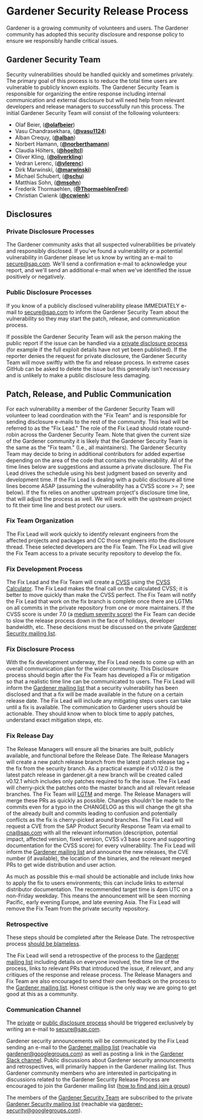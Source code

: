 # Gardener Security Release Process

Gardener is a growing community of volunteers and users. The Gardener community has adopted this security disclosure and response policy to ensure we responsibly handle critical issues.

## Gardener Security Team

Security vulnerabilities should be handled quickly and sometimes privately. The primary goal of this process is to reduce the total time users are vulnerable to publicly known exploits.
The Gardener Security Team is responsible for organizing the entire response including internal communication and external disclosure but will need help from relevant developers and release managers to successfully run this process. The initial Gardener Security Team will consist of the following volunteers:

* Olaf Beier, (**[@olafbeier](https://github.com/olafbeier)**)
* Vasu Chandrasekhara, (**[@vasu1124](https://github.com/vasu1124)**)
* Alban Crequy, (**[@alban](https://github.com/alban)**)
* Norbert Hamann, (**[@norberthamann](https://github.com/norberthamann)**)
* Claudia H&ouml;lters, (**[@hoeltcl](https://github.com/hoeltcl)**)
* Oliver Kling, (**[@oliverkling](https://github.com/oliverkling)**)
* Vedran Lerenc, (**[@vlerenc](https://github.com/vlerenc)**)
* Dirk Marwinski, (**[@marwinski](https://github.com/marwinski)**)
* Michael Schubert, (**[@schu](https://github.com/schu)**)
* Matthias Sohn, (**[@msohn](https://github.com/msohn)**)
* Frederik Thormaehlen, (**[@ThormaehlenFred](https://github.com/ThormaehlenFred)**)
* Christian Cwienk (**[@ccwienk](https://github.com/ccwienk)**)


## Disclosures

### Private Disclosure Processes

The Gardener community asks that all suspected vulnerabilities be privately and responsibly disclosed. If you've found a vulnerability or a potential vulnerability in Gardener please let us know by writing an e-mail to [secure@sap.com](mailto:secure@sap.com). We'll send a confirmation e-mail to acknowledge your report, and we'll send an additional e-mail when we've identified the issue positively or negatively.

### Public Disclosure Processes

If you know of a publicly disclosed vulnerability please IMMEDIATELY e-mail to [secure@sap.com](mailto:secure@sap.com) to inform the Gardener Security Team about the vulnerability so they may start the patch, release, and communication process.

If possible the Gardener Security Team will ask the person making the public report if the issue can be handled via a [private disclosure process](#private-disclosure-process) (for example if the full exploit details have not yet been published). If the reporter denies the request for private disclosure, the Gardener Security Team will move swiftly with the fix and release process. In extreme cases GitHub can be asked to delete the issue but this generally isn't necessary and is unlikely to make a public disclosure less damaging.

## Patch, Release, and Public Communication

For each vulnerability a member of the Gardener Security Team will volunteer to lead coordination with the "Fix Team" and is responsible for sending disclosure e-mails to the rest of the community. This lead will be referred to as the "Fix Lead." The role of the Fix Lead should rotate round-robin across the Gardener Security Team. Note that given the current size of the Gardener community it is likely that the Gardener Security Team is the same as the "Fix team." (I.e., all maintainers). The Gardener Security Team may decide to bring in additional contributors for added expertise depending on the area of the code that contains the vulnerability. All of the time lines below are suggestions and assume a private disclosure. The Fix Lead drives the schedule using his best judgment based on severity and development time. If the Fix Lead is dealing with a public disclosure all time lines become ASAP (assuming the vulnerability has a CVSS score >= 7; see below). If the fix relies on another upstream project's disclosure time line, that will adjust the process as well. We will work with the upstream project to fit their time line and best protect our users.

### Fix Team Organization

The Fix Lead will work quickly to identify relevant engineers from the affected projects and packages and CC those engineers into the disclosure thread. These selected developers are the Fix Team.
The Fix Lead will give the Fix Team access to a private security repository to develop the fix.

### Fix Development Process

The Fix Lead and the Fix Team will create a [CVSS](https://www.first.org/cvss/specification-document) using the [CVSS Calculator](https://www.first.org/cvss/calculator/3.0). The Fix Lead makes the final call on the calculated CVSS; it is better to move quickly than make the CVSS perfect.
The Fix Team will notify the Fix Lead that work on the fix branch is complete once there are LGTMs on all commits in the private repository from one or more maintainers.
If the CVSS score is under 7.0 (a [medium severity score](https://www.first.org/cvss/specification-document#i5)) the Fix Team can decide to slow the release process down in the face of holidays, developer bandwidth, etc. These decisions must be discussed on the private [Gardener Security mailing list](#communication-channel).

### Fix Disclosure Process

With the fix development underway, the Fix Lead needs to come up with an overall communication plan for the wider community. This Disclosure process should begin after the Fix Team has developed a Fix or mitigation so that a realistic time line can be communicated to users. The Fix Lead will inform the [Gardener mailing list](#communication-channel) that a security vulnerability has been disclosed and that a fix will be made available in the future on a certain release date. The Fix Lead will include any mitigating steps users can take until a fix is available. The communication to Gardener users should be actionable. They should know when to block time to apply patches, understand exact mitigation steps, etc.

### Fix Release Day

The Release Managers will ensure all the binaries are built, publicly available, and functional before the Release Date.
The Release Managers will create a new patch release branch from the latest patch release tag + the fix from the security branch. As a practical example if v0.12.0 is the latest patch release in gardener.git a new branch will be created called v0.12.1 which includes only patches required to fix the issue.
The Fix Lead will cherry-pick the patches onto the master branch and all relevant release branches. The Fix Team will [LGTM](https://github.com/lgtmco/lgtm) and merge.
The Release Managers will merge these PRs as quickly as possible. Changes shouldn't be made to the commits even for a typo in the CHANGELOG as this will change the git sha of the already built and commits leading to confusion and potentially conflicts as the fix is cherry-picked around branches.
The Fix Lead will request a CVE from the SAP Product Security Response Team via email to [cna@sap.com](mailto:cna@sap.com) with all the relevant information (description, potential impact, affected version, fixed version, CVSS v3 base score and supporting documentation for the CVSS score) for every vulnerability. The Fix Lead will inform the [Gardener mailing list](#communication-channel) and announce the new releases, the CVE number (if available), the location of the binaries, and the relevant merged PRs to get wide distribution and user action.

As much as possible this e-mail should be actionable and include links how to apply the fix to users environments; this can include links to external distributor documentation. The recommended target time is 4pm UTC on a non-Friday weekday. This means the announcement will be seen morning Pacific, early evening Europe, and late evening Asia.
The Fix Lead will remove the Fix Team from the private security repository.

### Retrospective

These steps should be completed after the Release Date. The retrospective process [should be blameless](https://landing.google.com/sre/book/chapters/postmortem-culture.html).

The Fix Lead will send a retrospective of the process to the [Gardener mailing list](#communication-channel) including details on everyone involved, the time line of the process, links to relevant PRs that introduced the issue, if relevant, and any critiques of the response and release process.
The Release Managers and Fix Team are also encouraged to send their own feedback on the process to the [Gardener mailing list](#communication-channel). Honest critique is the only way we are going to get good at this as a community.


### Communication Channel

The [private](#private-disclosure-process) or [public disclosure process](#public-disclosure-process) should be triggered exclusively by writing an e-mail to [secure@sap.com](mailto:secure@sap.com).

Gardener security announcements will be communicated by the Fix Lead sending an e-mail to the [Gardener mailing list](https://groups.google.com/forum/#!forum/gardener) (reachable via [gardener@googlegroups.com](mailto:gardener@googlegroups.com)) as well as posting a link in the [Gardener Slack channel](https://kubernetes.slack.com/messages/CB57N0BFG/details/). Public discussions about Gardener security announcements and retrospectives, will primarily happen in the Gardener mailing list. Thus Gardener community members who are interested in participating in discussions related to the Gardener Security Release Process are encouraged to join the Gardener mailing list ([how to find and join a group](https://support.google.com/groups/answer/1067205?hl=en))

The members of the [Gardener Security Team](#gardener-security-team) are subscribed to the private [Gardener Security mailing list](https://groups.google.com/forum/#!forum/gardener-security) (reachable via [gardener-security@googlegroups.com](mailto:gardener-security@googlegroups.com)).
